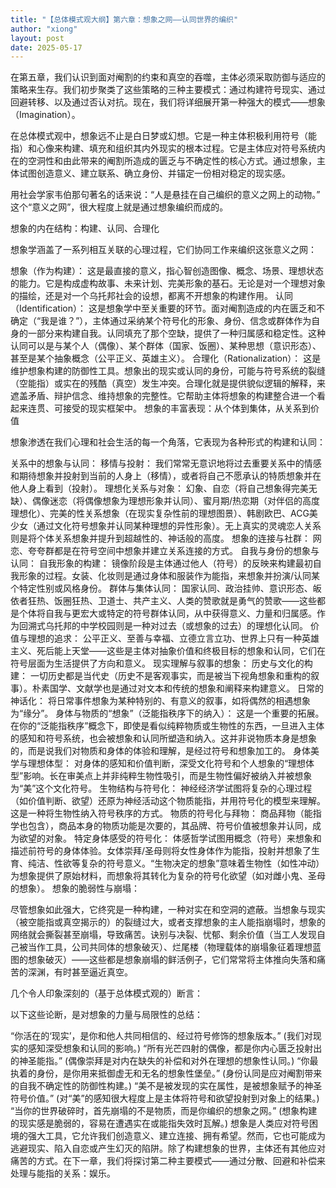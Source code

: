 ```yaml
---
title: "【总体模式观大纲】第六章：想象之网——认同世界的编织"
author: "xiong"
layout: post
date: 2025-05-17
---
```



在第五章，我们认识到面对阉割的约束和真空的吞噬，主体必须采取防御与适应的策略来生存。我们初步聚类了这些策略的三种主要模式：通过构建符号现实、通过回避转移、以及通过否认对抗。现在，我们将详细展开第一种强大的模式——想象（Imagination）。

在总体模式观中，想象远不止是白日梦或幻想。它是一种主体积极利用符号（能指）和心像来构建、填充和组织其内外现实的根本过程。它是主体应对符号系统内在的空洞性和由此带来的阉割所造成的匮乏与不确定性的核心方式。通过想象，主体试图创造意义、建立联系、确立身份、并锚定一份相对稳定的现实感。

用社会学家韦伯那句著名的话来说：“人是悬挂在自己编织的意义之网上的动物。” 这个“意义之网”，很大程度上就是通过想象编织而成的。

想象的内在结构：构建、认同、合理化

想象学涵盖了一系列相互关联的心理过程，它们协同工作来编织这张意义之网：

想象（作为构建）： 这是最直接的意义，指心智创造图像、概念、场景、理想状态的能力。它是构成虚构故事、未来计划、完美形象的基石。无论是对一个理想对象的描绘，还是对一个乌托邦社会的设想，都离不开想象的构建作用。
认同（Identification）： 这是想象学中至关重要的环节。面对阉割造成的内在匮乏和不确定（“我是谁？”），主体通过采纳某个符号化的形象、身份、信念或群体作为自身的一部分来构建自我。认同填充了那个空缺，提供了一种归属感和稳定性。这种认同可以是与某个人（偶像）、某个群体（国家、饭圈）、某种思想（意识形态）、甚至是某个抽象概念（公平正义、英雄主义）。
合理化（Rationalization）： 这是维护想象构建的防御性工具。想象出的现实或认同的身份，可能与符号系统的裂缝（空能指）或实在的残酷（真空）发生冲突。合理化就是提供貌似逻辑的解释，来遮盖矛盾、辩护信念、维持想象的完整性。它帮助主体将想象的构建整合进一个看起来连贯、可接受的现实框架中。
想象的丰富表现：从个体到集体，从关系到价值

想象渗透在我们心理和社会生活的每一个角落，它表现为各种形式的构建和认同：

关系中的想象与认同：
移情与投射： 我们常常无意识地将过去重要关系中的情感和期待想象并投射到当前的人身上（移情），或者将自己不愿承认的特质想象并在他人身上看到（投射）。
理想化关系与对象： 幻象、自恋（将自己想象得完美无缺）、偶像迷恋（将偶像想象为理想形象并认同）、蜜月期/热恋期（对伴侣的高度理想化）、完美的性关系想象（在现实复杂性前的理想图景）、韩剧欧巴、ACG美少女（通过文化符号想象并认同某种理想的异性形象）。无上真实的灵魂恋人关系则是将个体关系想象并提升到超越性的、神话般的高度。
想象的连接与社群： 网恋、夸夸群都是在符号空间中想象并建立关系连接的方式。
自我与身份的想象与认同：
自我形象的构建： 镜像阶段是主体通过他人（符号）的反映来构建最初自我形象的过程。女装、化妆则是通过身体和服装作为能指，来想象并扮演/认同某个特定性别或风格身份。
群体与集体认同： 国家认同、政治挂帅、意识形态、皈依者狂热、饭圈狂热、卫道士、共产主义、人类的赞歌就是勇气的赞歌——这些都是个体将自我与更宏大或特定的符号群体认同，从中获得意义、力量和归属感。作为回溯式乌托邦的中学校园则是一种对过去（或想象的过去）的理想化认同。
价值与理想的追求： 公平正义、至善与幸福、立德立言立功、世界上只有一种英雄主义、死后能上天堂——这些是主体对抽象价值和终极目标的想象和认同，它们在符号层面为生活提供了方向和意义。
现实理解与叙事的想象：
历史与文化的构建： 一切历史都是当代史（历史不是客观事实，而是被当下视角想象和重构的叙事）。朴素国学、文献学也是通过对文本和传统的想象和阐释来构建意义。
日常的神话化： 将日常事件想象为某种特别的、有意义的叙事，如将偶然的相遇想象为“缘分”。
身体与物质的“想象”（泛能指秩序下的纳入）： 这是一个重要的拓展。在你的“泛能指秩序”概念下，即使是看似纯粹物质或生物性的东西，一旦进入主体的感知和符号系统，也会被想象和认同所塑造和纳入。这并非说物质本身是想象的，而是说我们对物质和身体的体验和理解，是经过符号和想象加工的。
身体美学与理想体型： 对身体的感知和价值判断，深受文化符号和个人想象的“理想体型”影响。长在审美点上并非纯粹生物性吸引，而是生物性偏好被纳入并被想象为“美”这个文化符号。
生物结构与符号化： 神经经济学试图将复杂的心理过程（如价值判断、欲望）还原为神经活动这个物质能指，并用符号化的模型来理解。这是一种将生物性纳入符号秩序的方式。
物质的符号化与拜物： 商品拜物（能指学也包含），商品本身的物质功能是次要的，其品牌、符号价值被想象并认同，成为欲望的对象。
特定身体感受的符号化： 体感哲学试图用概念（符号）来想象和描述前符号的身体体验。女体崇拜/圣母则将女性身体作为能指，投射并想象了生育、纯洁、性欲等复杂的符号意义。“生物决定的想象”意味着生物性（如性冲动）为想象提供了原始材料，而想象将其转化为复杂的符号化欲望（如对雌小鬼、圣母的想象）。
想象的脆弱性与崩塌：

尽管想象如此强大，它终究是一种构建，一种对实在和空洞的遮蔽。当想象与现实（被空能指或真空揭示的）的裂缝过大，或者支撑想象的主人能指崩塌时，想象的网络就会撕裂甚至崩塌，导致痛苦。诀别与决裂、忧郁、剩余价值（当工人发现自己被当作工具，公司共同体的想象破灭）、烂尾楼（物理载体的崩塌象征着理想蓝图的想象破灭）——这些都是想象崩塌的鲜活例子，它们常常将主体推向失落和痛苦的深渊，有时甚至逼近真空。

几个令人印象深刻的（基于总体模式观的）断言：

以下这些论断，是对想象的力量与局限性的总结：

“你活在的‘现实’，是你和他人共同相信的、经过符号修饰的想象版本。” (我们对现实的感知深受想象和认同的影响。)
“所有光芒四射的偶像，都是你内心匮乏投射出的神圣能指。” (偶像崇拜是对内在缺失的补偿和对外在理想的想象性认同。)
“你最执着的身份，是你用来抵御虚无和无名的想象性堡垒。” (身份认同是应对阉割带来的自我不确定性的防御性构建。)
“美不是被发现的实在属性，是被想象赋予的神圣符号价值。” (对“美”的感知很大程度上是主体将符号和欲望投射到对象上的结果。)
“当你的世界破碎时，首先崩塌的不是物质，而是你编织的想象之网。” (想象构建的现实感是脆弱的，容易在遭遇实在或能指失效时瓦解。)
想象是人类应对符号困境的强大工具，它允许我们创造意义、建立连接、拥有希望。然而，它也可能成为逃避现实、陷入自恋或产生幻灭的陷阱。除了构建想象的世界，主体还有其他应对痛苦的方式。在下一章，我们将探讨第二种主要模式——通过分散、回避和补偿来处理与能指的关系：娱乐。